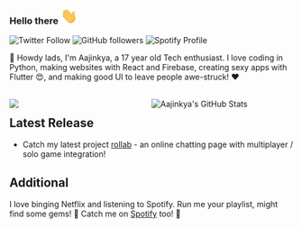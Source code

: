 ### Hello there <img src="https://github.com/aajinkya1203/aajinkya1203/blob/master/resources/wave.gif" width="30px">


![Twitter Follow](https://img.shields.io/twitter/follow/aajinkya1203?style=social)
![GitHub followers](https://img.shields.io/github/followers/aajinkya1203?style=social)
![Spotify Profile](http://img.shields.io/badge/Spotify-aajinkya1203-green?style=flat&logo=spotify&??link=http://left&link=https://open.spotify.com/user/7m7i9ksejf0fjmqaampggu451?si=3zIGGcUoTIGkiHQhBzlkSQ&??color=#1DB954)

👋 Howdy lads, I'm Aajinkya, a 17 year old Tech enthusiast. I love coding in Python, making websites with React and Firebase, creating sexy apps with Flutter :heart_eyes:, and making good UI to leave people awe-struck! :heart:

<br>

<img src="https://github-readme-streak-stats.herokuapp.com/?user=aajinkya1203&&theme=highcontrast&&hide_border=false&&show_icons=true" align="left" width="50%"/>
<img alt="Aajinkya's GitHub Stats" src="https://github-readme-stats.vercel.app/api?username=aajinkya1203&show_icons=true&title_color=fff&icon_color=79ff97&text_color=9f9f9f&bg_color=151515" align="right" width="50%">


## Latest Release
- Catch my latest project [rollab](http://rollab.herokuapp.com/) - an online chatting page with multiplayer / solo game integration!


## Additional
I love binging Netflix and listening to Spotify. Run me your playlist, might find some gems! :eyes: Catch me on [Spotify](https://open.spotify.com/user/7m7i9ksejf0fjmqaampggu451?si=3zIGGcUoTIGkiHQhBzlkSQ) too! :musical_note:
